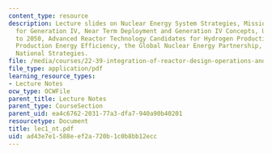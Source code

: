 ```yaml
---
content_type: resource
description: Lecture slides on Nuclear Energy System Strategies, Missions and Economics
  for Generation IV, Near Term Deployment and Generation IV Concepts, US Nuclear Strategy
  to 2050, Advanced Reactor Technology Candidates for Hydrogen Production, Hydrogen
  Production Energy Efficiency, the Global Nuclear Energy Partnership, and Current
  National Strategies.
file: /media/courses/22-39-integration-of-reactor-design-operations-and-safety-fall-2006/ad43e7e1588eef2a720b1c0b8bb12ecc_lec1_nt.pdf
file_type: application/pdf
learning_resource_types:
- Lecture Notes
ocw_type: OCWFile
parent_title: Lecture Notes
parent_type: CourseSection
parent_uid: ea4c6762-2031-77a3-dfa7-940a90b40201
resourcetype: Document
title: lec1_nt.pdf
uid: ad43e7e1-588e-ef2a-720b-1c0b8bb12ecc
---
```

